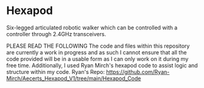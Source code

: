 # Hexapod
Six-legged articulated robotic walker which can be controlled with a controller through 2.4GHz transceivers.

PLEASE READ THE FOLLOWING
The code and files within this repository are currently a work in progress and as such I cannot ensure that all the code
provided will be in a usable form as I can only work on it during my free time. Additionally, I used Ryan Mirch's hexapod
code to assist logic and structure within my code. Ryan's Repo: https://github.com/Ryan-Mirch/Aecerts_Hexapod_V1/tree/main/Hexapod_Code 
